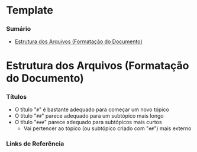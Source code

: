 # Template

### Sumário

- [Estrutura dos Arquivos (Formatação do Documento)](#estrutura-arquivos)

# <a id="estrutura-arquivos">Estrutura dos Arquivos (Formatação do Documento)</a>

### Títulos

- O título "`#`" é bastante adequado para começar um novo tópico
- O título "`##`" parece adequado para um subtópico mais longo
- O título "`###`" parece adequado para subtópicos mais curtos
    + Vai pertencer ao tópico (ou subtópico criado com "`##`") mais externo

### Links de Referência

